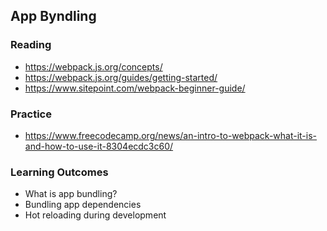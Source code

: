 ## App Byndling

### Reading

- https://webpack.js.org/concepts/
- https://webpack.js.org/guides/getting-started/
- https://www.sitepoint.com/webpack-beginner-guide/

### Practice

- https://www.freecodecamp.org/news/an-intro-to-webpack-what-it-is-and-how-to-use-it-8304ecdc3c60/


### Learning Outcomes

- What is app bundling?
- Bundling app dependencies
- Hot reloading during development


